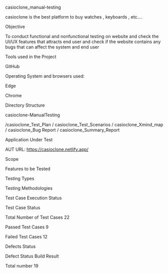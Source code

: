 casioclone_manual-testing

casioclone is the best platform to buy watches , keyboards , etc....

Objective

To conduct functional and nonfunctional testing on website and check the UI/UX features that attracts end user and check if the website contains any bugs that can affect the system and end user

Tools used in the Project

GitHub

Operating System and browsers used:

Edge

Chrome

Directory Structure

casioclone-ManualTesting

/casioclone_Test_Plan / casioclone_Test_Scenarios / casioclone_Xmind_map / casioclone_Bug Report / casioclone_Summary_Report

Application Under Test

AUT URL: https://casioclone.netlify.app/

Scope

Features to be Tested

Testing Types

Testing Methodologies

Test Case Execution Status

Test Case Status	


Total Number of Test Cases	22

Passed Test Cases	9

Failed Test Cases	12

Defects Status

Defect Status	Build Result

Total number	19
